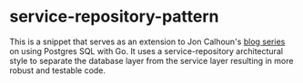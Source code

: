 # service-repository-pattern
This is a snippet that serves as an extension to Jon Calhoun's [blog series](https://www.calhoun.io/using-postgresql-with-go/) on using Postgres SQL with Go. 
It uses a service-repository architectural style to separate the database layer from the service layer resulting in more robust and testable code.
